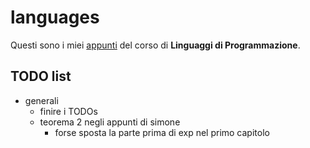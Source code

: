 # languages

Questi sono i miei [appunti](<https://raw.githubusercontent.com/aflaag-notes/languages/main/src/Linguaggi di Programmazione.pdf>) del corso di **Linguaggi di Programmazione**.

## TODO list

- generali
    - finire i TODOs
    - teorema 2 negli appunti di simone
        - forse sposta la parte prima di exp nel primo capitolo

